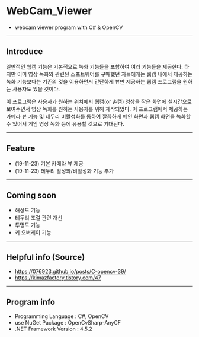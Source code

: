 # WebCam_Viewer
 - webcam viewer program with C# & OpenCV

---------------------------------------
## Introduce
 일반적인 웹캠 기능은 기본적으로 녹화 기능들을 포함하여 여러 기능들을 제공한다.
 하지만 이미 영상 녹화와 관련된 소프트웨어를 구매했던 자들에게는 웹캠 내에서 제공하는 녹화 기능보다는 기존의 것을 이용하면서 간단하게 뷰만 제공하는 웹캠 프로그램을 원하는 사용자도 있을 것이다.


 이 프로그램은 사용자가 원하는 위치에서 웹캠(or 손캠) 영상을 작은 화면에 실시간으로 보여주면서 영상 녹화를 원하는 사용자를 위해 제작되었다.
 이 프로그램에서 제공하는 카메라 뷰 기능 및 테두리 비활성화를 통하여 깔끔하게 메인 화면과 웹캠 화면을 녹화할 수 있어서 게임 영상 녹화 등에 유용할 것으로 기대된다. 

---------------------------------------
## Feature
 - (19-11-23) 기본 카메라 뷰 제공
 - (19-11-23) 테두리 활성화/비활성화 기능 추가

---------------------------------------
## Coming soon 
 - 해상도 기능
 - 테두리 조절 관련 개선
 - 투명도 기능
 - 키 오버레이 기능

---------------------------------------
## Helpful info (Source)
 - https://076923.github.io/posts/C-opencv-39/
 - https://kimazfactory.tistory.com/47

---------------------------------------
## Program info
 - Programming Language : C#, OpenCV
 - use NuGet Package : OpenCvSharp-AnyCF
 - .NET Framework Version : 4.5.2